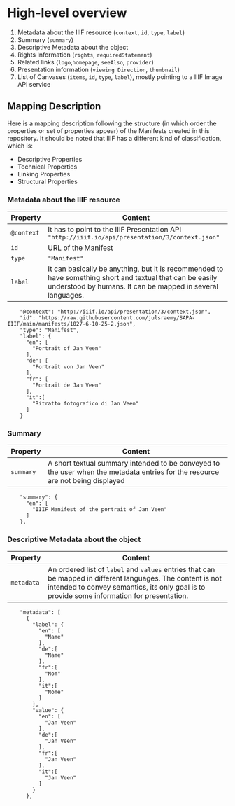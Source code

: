 # High-level overview

1. Metadata about the IIIF resource (`context`, `id`, `type`, `label`)
2. Summary (`summary`)
3. Descriptive Metadata about the object
4. Rights Information (`rights`, `requiredStatement`)
5. Related links (`logo`,`homepage`, `seeAlso`, `provider`)
6. Presentation information (`viewing Direction`, `thumbnail`)
7. List of Canvases (`items`, `id`, `type`, `label`), mostly pointing to a IIIF Image API service

## Mapping Description

Here is a mapping description following the structure (in which order the properties or set of properties appear) of the Manifests created in this repository. It should be noted that IIIF has a different kind of classification, which is: 

- Descriptive Properties
- Technical Properties
- Linking Properties
- Structural Properties

### Metadata about the IIIF resource

| **Property** | **Content** |
|--------------|-------------|
| `@context`   |     It has to point to the IIIF Presentation API  `"http://iiif.io/api/presentation/3/context.json"`       |
| `id`         |      URL of the Manifest       |
| `type`       |      `"Manifest"`       |
| `label`      |        It can basically be anything, but it is recommended to have something short and textual that can be easily understood by humans. It can be mapped in several languages.     |

```
    "@context": "http://iiif.io/api/presentation/3/context.json",
    "id": "https://raw.githubusercontent.com/julsraemy/SAPA-IIIF/main/manifests/1027-6-10-25-2.json",
    "type": "Manifest",
    "label": {
      "en": [
        "Portrait of Jan Veen"
      ],
      "de": [
        "Portrait von Jan Veen"
      ],
      "fr": [
        "Portrait de Jan Veen"
      ],
      "it":[
        "Ritratto fotografico di Jan Veen"
      ]
    }
```

### Summary

| **Property** | **Content** |
|--------------|-------------|
| `summary`    |       A short textual summary intended to be conveyed to the user when the metadata entries for the resource are not being displayed      |

```
    "summary": {
      "en": [
        "IIIF Manifest of the portrait of Jan Veen"
      ]
    },
```

### Descriptive Metadata about the object

| **Property** | **Content** |
|--------------|-------------|
| `metadata`    |       An ordered list of `label` and `values` entries that can be mapped in different languages. The content is not intended to convey semantics, its only goal is to provide some information for presentation.   |

```
    "metadata": [
      {
        "label": {
          "en": [
            "Name"
          ],
          "de":[
            "Name"
          ],
          "fr":[
            "Nom"
          ],
          "it":[
            "Nome"
          ]
        },
        "value": {
          "en": [
            "Jan Veen"
          ],
          "de":[
            "Jan Veen"
          ],
          "fr":[
            "Jan Veen"
          ],
          "it":[
            "Jan Veen"
          ]
        }
      },
```